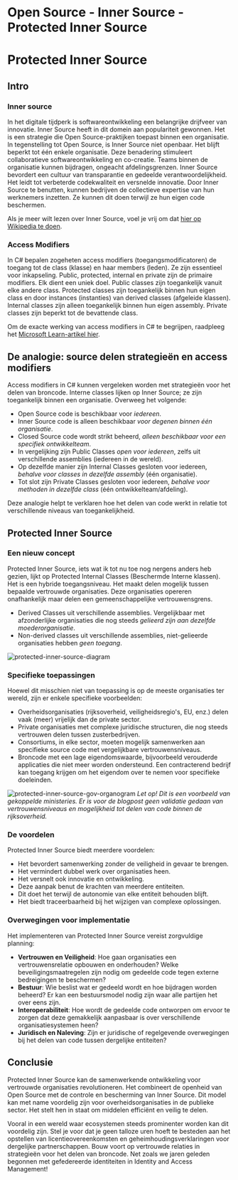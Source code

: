 # Open Source - Inner Source - Protected Inner Source


# Protected Inner Source

## Intro
### Inner source
In het digitale tijdperk is softwareontwikkeling een belangrijke drijfveer van innovatie. Inner Source heeft in dit domein aan populariteit gewonnen. Het is een strategie die Open Source-praktijken toepast binnen een organisatie. In tegenstelling tot Open Source, is Inner Source niet openbaar. Het blijft beperkt tot één enkele organisatie. Deze benadering stimuleert collaboratieve softwareontwikkeling en co-creatie. Teams binnen de organisatie kunnen bijdragen, ongeacht afdelingsgrenzen. Inner Source bevordert een cultuur van transparantie en gedeelde verantwoordelijkheid. Het leidt tot verbeterde codekwaliteit en versnelde innovatie. Door Inner Source te benutten, kunnen bedrijven de collectieve expertise van hun werknemers inzetten. Ze kunnen dit doen terwijl ze hun eigen code beschermen.

Als je meer wilt lezen over Inner Source, voel je vrij om dat [hier op Wikipedia te doen](https://en.wikipedia.org/wiki/Inner_source).

### Access Modifiers
In C# bepalen zogeheten access modifiers (toegangsmodificatoren) de toegang tot de class (klasse) en haar members (leden). Ze zijn essentieel voor inkapseling. Public, protected, internal en private zijn de primaire modifiers. Elk dient een uniek doel. Public classes zijn toegankelijk vanuit elke andere class. Protected classes zijn toegankelijk binnen hun eigen class en door instances (instanties) van derived classes (afgeleide klassen). Internal classes zijn alleen toegankelijk binnen hun eigen assembly. Private classes zijn beperkt tot de bevattende class.

Om de exacte werking van access modifiers in C# te begrijpen, raadpleeg het [Microsoft Learn-artikel hier](https://learn.microsoft.com/en-us/dotnet/csharp/programming-guide/classes-and-structs/access-modifiers#summary-table).

## De analogie: source delen strategieën en access modifiers
Access modifiers in C# kunnen vergeleken worden met strategieën voor het delen van broncode. Interne classes lijken op Inner Source; ze zijn toegankelijk binnen een organisatie. Overweeg het volgende:

* Open Source code is beschikbaar voor *iedereen*.
* Inner Source code is alleen beschikbaar *voor degenen binnen één organisatie*.
* Closed Source code wordt strikt beheerd, *alleen beschikbaar voor een specifiek ontwikkelteam*.
* In vergelijking zijn Public Classes *open voor iedereen*, zelfs uit verschillende assemblies (iedereen in de wereld).
* Op dezelfde manier zijn Internal Classes gesloten voor iedereen, *behalve voor classes in dezelfde assembly* (één organisatie).
* Tot slot zijn Private Classes gesloten voor iedereen, *behalve voor methoden in dezelfde class* (één ontwikkelteam/afdeling).

Deze analogie helpt te verklaren hoe het delen van code werkt in relatie tot verschillende niveaus van toegankelijkheid.

## Protected Inner Source
### Een nieuw concept
Protected Inner Source, iets wat ik tot nu toe nog nergens anders heb gezien, lijkt op Protected Internal Classes (Beschermde Interne klassen). Het is een hybride toegangsniveau. Het maakt delen mogelijk tussen bepaalde vertrouwde organisaties. Deze organisaties opereren onafhankelijk maar delen een gemeenschappelijke vertrouwensgrens.
* Derived Classes uit verschillende assemblies. Vergelijkbaar met afzonderlijke organisaties die nog steeds *gelieerd zijn aan dezelfde moederorganisatie*.
* Non-derived classes uit verschillende assemblies, niet-gelieerde organisaties hebben *geen toegang*.

![protected-inner-source-diagram](protected-inner-source.png)

### Specifieke toepassingen
Hoewel dit misschien niet van toepassing is op de meeste organisaties ter wereld, zijn er enkele specifieke voorbeelden:
* Overheidsorganisaties (rijksoverheid, veiligheidsregio's, EU, enz.) delen vaak (meer) vrijelijk dan de private sector.
* Private organisaties met complexe juridische structuren, die nog steeds vertrouwen delen tussen zusterbedrijven.
* Consortiums, in elke sector, moeten mogelijk samenwerken aan specifieke source code met vergelijkbare vertrouwensniveaus.
* Broncode met een lage eigendomswaarde, bijvoorbeeld verouderde applicaties die niet meer worden ondersteund. Een contracterend bedrijf kan toegang krijgen om het eigendom over te nemen voor specifieke doeleinden.

![protected-inner-source-gov-organogram](protected-inner-source_gov-nl.png)
*Let op! Dit is een voorbeeld van gekoppelde ministeries. Er is voor de blogpost geen validatie gedaan van vertrouwensniveaus en mogelijkheid tot delen van code binnen de rijksoverheid.*

### De voordelen
Protected Inner Source biedt meerdere voordelen:
* Het bevordert samenwerking zonder de veiligheid in gevaar te brengen.
* Het vermindert dubbel werk over organisaties heen.
* Het versnelt ook innovatie en ontwikkeling.
* Deze aanpak benut de krachten van meerdere entiteiten.
* Dit doet het terwijl de autonomie van elke entiteit behouden blijft.
* Het biedt traceerbaarheid bij het wijzigen van complexe oplossingen.

### Overwegingen voor implementatie
Het implementeren van Protected Inner Source vereist zorgvuldige planning:
* **Vertrouwen en Veiligheid**: Hoe gaan organisaties een vertrouwensrelatie opbouwen en onderhouden? Welke beveiligingsmaatregelen zijn nodig om gedeelde code tegen externe bedreigingen te beschermen?
* **Bestuur**: Wie beslist wat er gedeeld wordt en hoe bijdragen worden beheerd? Er kan een bestuursmodel nodig zijn waar alle partijen het over eens zijn.
* **Interoperabiliteit**: Hoe wordt de gedeelde code ontworpen om ervoor te zorgen dat deze gemakkelijk aanpasbaar is over verschillende organisatiesystemen heen?
* **Juridisch en Naleving**: Zijn er juridische of regelgevende overwegingen bij het delen van code tussen dergelijke entiteiten?

## Conclusie
Protected Inner Source kan de samenwerkende ontwikkeling voor vertrouwde organisaties revolutioneren. Het combineert de openheid van Open Source met de controle en bescherming van Inner Source. Dit model kan met name voordelig zijn voor overheidsorganisaties in de publieke sector. Het stelt hen in staat om middelen efficiënt en veilig te delen.

Vooral in een wereld waar ecosystemen steeds prominenter worden kan dit voordelig zijn. Stel je voor dat je geen talloze uren hoeft te besteden aan het opstellen van licentieovereenkomsten en geheimhoudingsverklaringen voor dergelijke partnerschappen. Bouw voort op vertrouwde relaties in strategieën voor het delen van broncode. Net zoals we jaren geleden begonnen met gefedereerde identiteiten in Identity and Access Management!

